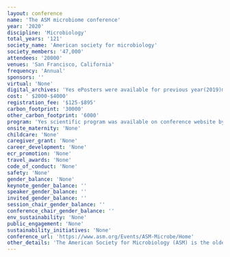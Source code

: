 ```yaml
---
layout: conference 
name: 'The ASM microbiome conference'
year: '2020'
discipline: 'Microbiology'
total_years: '121'
society_name: 'American society for microbiology'
society_members: '47,000'
attendees: '20000'
venues: 'San Francisco, California'
frequency: 'Annual'
sponsors: ''
virtual: 'None'
digital_archives: 'Yes ePosters were available for previous year(2019)meeting only. Recorded sessioin for previous meetings (e.g. 2019) was available at a price ($340-$540).'
cost: ' $2000-$4000'
registration_fee: '$125-$895'
carbon_footprint: '30000'
other_carbon_footprint: '6000'
program: 'Yes scientific program was available on conference website by Day and by Track.'
onsite_maternity: 'None'
childcare: 'None'
caregiver_grant: 'None'
career_development: 'None'
ecr_promotion: 'None'
travel_awards: 'None'
code_of_conduct: 'None'
safety: 'None'
gender_balance: 'None'
keynote_gender_balance: ''
speaker_gender_balance: ''
invited_gender_balance: ''
session_chair_gender_balance: ''
conference_chair_gender_balance: ''
env_sustainability: 'None'
public_engagement: 'None'
sustainability_initiatives: 'None'
conference_url: 'https://www.asm.org/Events/ASM-Microbe/Home'
other_details: 'The American Society for Microbiology (ASM) is the oldest and largest single life science membership organization in the world. Membership has grown from 59 scientists in 1899 to more than 47,000 members today, with more than one third located outside the United States. The members represent 26 disciplines of microbiological specialization plus a division for microbiology educators. '
---
```

